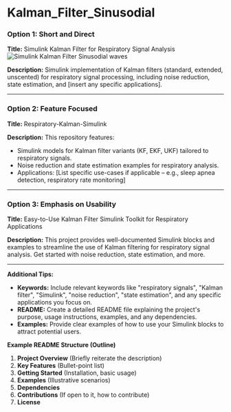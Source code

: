 # Kalman_Filter_Sinusodial

### Option 1: Short and Direct

**Title:** Simulink Kalman Filter for Respiratory Signal Analysis
![Simulink Kalman Filter Sinusodial waves]([https://github.com/VimsRocz/Kalman_Filter_Sinusodial-/blob/main/untitled.fig])

**Description:** 
Simulink implementation of Kalman filters (standard, extended, unscented) for respiratory signal processing, including noise reduction, state estimation, and [insert any specific applications].

---

### Option 2: Feature Focused

**Title:** Respiratory-Kalman-Simulink

**Description:** 
This repository features:
- Simulink models for Kalman filter variants (KF, EKF, UKF) tailored to respiratory signals.
- Noise reduction and state estimation examples for respiratory analysis.
- Applications: [List specific use-cases if applicable – e.g.,  sleep apnea detection, respiratory rate monitoring]

---

### Option 3:  Emphasis on Usability

**Title:** Easy-to-Use Kalman Filter Simulink Toolkit for Respiratory Applications

**Description:** 
This project provides well-documented Simulink blocks and examples to streamline the use of Kalman filtering for respiratory signal analysis. Get started with noise reduction, state estimation, and more.

---

**Additional Tips:**

- **Keywords:** Include relevant keywords like "respiratory signals", "Kalman filter", "Simulink", "noise reduction", "state estimation", and any specific applications you focus on.
- **README:**  Create a detailed README file explaining the project's purpose, usage instructions, examples, and any dependencies. 
- **Examples:** Provide clear examples of how to use your Simulink blocks to attract potential users. 

**Example README Structure (Outline)**

1. **Project Overview** (Briefly reiterate the description)
2. **Key Features** (Bullet-point list)
3. **Getting Started** (Installation, basic usage)
4. **Examples** (Illustrative scenarios)
5. **Dependencies**
6. **Contributions** (If open to it, how to contribute)
7. **License** 
